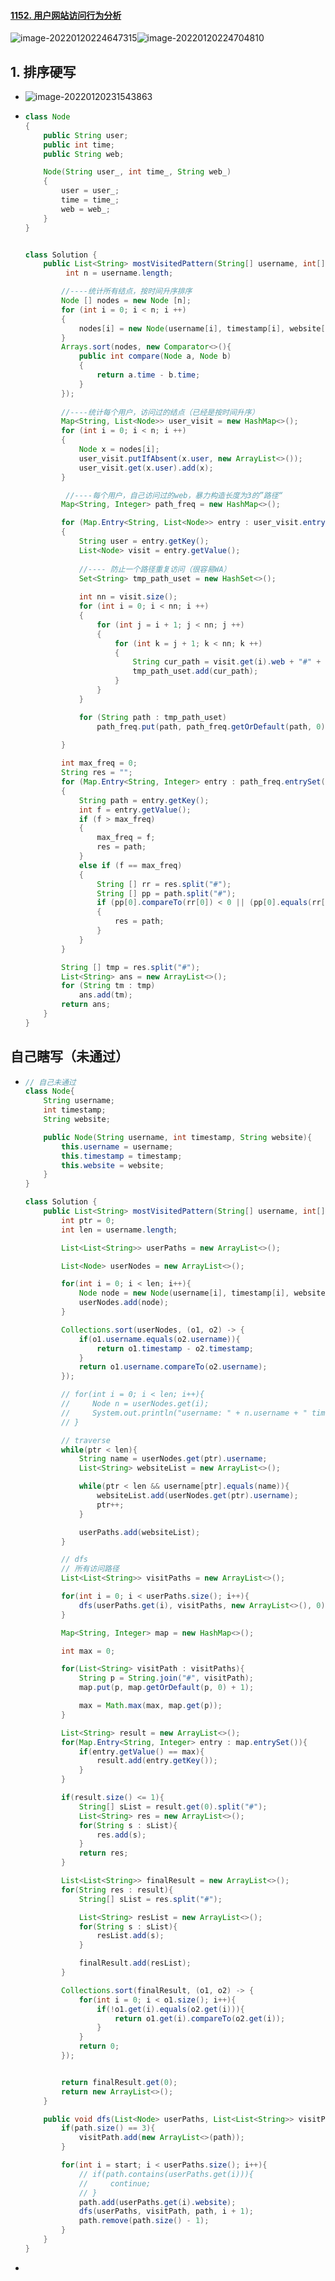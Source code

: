 #### [1152. 用户网站访问行为分析](https://leetcode-cn.com/problems/analyze-user-website-visit-pattern/)

![image-20220120224647315](https://raw.githubusercontent.com/TWDH/Leetcode-From-Zero/pictures/img/image-20220120224647315.png)![image-20220120224704810](https://raw.githubusercontent.com/TWDH/Leetcode-From-Zero/pictures/img/image-20220120224704810.png)



## 1. 排序硬写

- ![image-20220120231543863](https://raw.githubusercontent.com/TWDH/Leetcode-From-Zero/pictures/img/image-20220120231543863.png)

- ```java
  class Node
  {
      public String user;
      public int time;
      public String web;
  
      Node(String user_, int time_, String web_)
      {
          user = user_;
          time = time_;
          web = web_;
      }
  }
  
  
  class Solution {
      public List<String> mostVisitedPattern(String[] username, int[] timestamp, String[] website) {
           int n = username.length;
  
          //----统计所有结点，按时间升序排序
          Node [] nodes = new Node [n];
          for (int i = 0; i < n; i ++)
          {
              nodes[i] = new Node(username[i], timestamp[i], website[i]);
          }
          Arrays.sort(nodes, new Comparator<>(){
              public int compare(Node a, Node b)
              {
                  return a.time - b.time;
              }
          });
          
          //----统计每个用户，访问过的结点（已经是按时间升序）
          Map<String, List<Node>> user_visit = new HashMap<>();
          for (int i = 0; i < n; i ++)
          {
              Node x = nodes[i];
              user_visit.putIfAbsent(x.user, new ArrayList<>());
              user_visit.get(x.user).add(x);
          }
  
           //----每个用户，自己访问过的web，暴力构造长度为3的”路径“
          Map<String, Integer> path_freq = new HashMap<>();
  
          for (Map.Entry<String, List<Node>> entry : user_visit.entrySet())
          {
              String user = entry.getKey();
              List<Node> visit = entry.getValue();
              
              //---- 防止一个路径重复访问（很容易WA）
              Set<String> tmp_path_uset = new HashSet<>();    
              
              int nn = visit.size();
              for (int i = 0; i < nn; i ++)
              {
                  for (int j = i + 1; j < nn; j ++)
                  {
                      for (int k = j + 1; k < nn; k ++)
                      {
                          String cur_path = visit.get(i).web + "#" + visit.get(j).web + "#" + visit.get(k).web;
                          tmp_path_uset.add(cur_path);
                      }
                  }
              }
  
              for (String path : tmp_path_uset)
                  path_freq.put(path, path_freq.getOrDefault(path, 0) + 1);
                  
          }
  
          int max_freq = 0;
          String res = "";
          for (Map.Entry<String, Integer> entry : path_freq.entrySet())
          {
              String path = entry.getKey();
              int f = entry.getValue();
              if (f > max_freq)
              {
                  max_freq = f;
                  res = path;
              }
              else if (f == max_freq)
              {
                  String [] rr = res.split("#");
                  String [] pp = path.split("#");
                  if (pp[0].compareTo(rr[0]) < 0 || (pp[0].equals(rr[0])==true && pp[1].compareTo(rr[1]) < 0) || (pp[0].equals(rr[0])==true && pp[1].equals(rr[1])==true && pp[2].compareTo(rr[2]) < 0) )
                  {
                      res = path;
                  }
              }
          } 
  
          String [] tmp = res.split("#");
          List<String> ans = new ArrayList<>();
          for (String tm : tmp)
              ans.add(tm);
          return ans;
      }
  }
  ```



## 自己瞎写（未通过）

- ```java
  // 自己未通过
  class Node{
      String username;
      int timestamp;
      String website;
  
      public Node(String username, int timestamp, String website){
          this.username = username;
          this.timestamp = timestamp;
          this.website = website;
      }
  }
  
  class Solution {
      public List<String> mostVisitedPattern(String[] username, int[] timestamp, String[] website) {
          int ptr = 0;
          int len = username.length;
  
          List<List<String>> userPaths = new ArrayList<>();
  
          List<Node> userNodes = new ArrayList<>();
  
          for(int i = 0; i < len; i++){
              Node node = new Node(username[i], timestamp[i], website[i]);
              userNodes.add(node);
          }
  
          Collections.sort(userNodes, (o1, o2) -> {
              if(o1.username.equals(o2.username)){
                  return o1.timestamp - o2.timestamp;
              }
              return o1.username.compareTo(o2.username);
          });
  
          // for(int i = 0; i < len; i++){
          //     Node n = userNodes.get(i);
          //     System.out.println("username: " + n.username + " timestamp: " + n.timestamp + " website: " + n.website);
          // }
  
          // traverse
          while(ptr < len){
              String name = userNodes.get(ptr).username;
              List<String> websiteList = new ArrayList<>();
  
              while(ptr < len && username[ptr].equals(name)){
                  websiteList.add(userNodes.get(ptr).username);
                  ptr++;
              }
  
              userPaths.add(websiteList);
          }
  
          // dfs
          // 所有访问路径
          List<List<String>> visitPaths = new ArrayList<>();
  
          for(int i = 0; i < userPaths.size(); i++){
              dfs(userPaths.get(i), visitPaths, new ArrayList<>(), 0);
          }
  
          Map<String, Integer> map = new HashMap<>();
  
          int max = 0;
  
          for(List<String> visitPath : visitPaths){
              String p = String.join("#", visitPath);
              map.put(p, map.getOrDefault(p, 0) + 1);
  
              max = Math.max(max, map.get(p));
          }
  
          List<String> result = new ArrayList<>();
          for(Map.Entry<String, Integer> entry : map.entrySet()){
              if(entry.getValue() == max){
                  result.add(entry.getKey());
              }
          }
  
          if(result.size() <= 1){
              String[] sList = result.get(0).split("#");
              List<String> res = new ArrayList<>();
              for(String s : sList){
                  res.add(s);
              }
              return res;
          }
  
          List<List<String>> finalResult = new ArrayList<>();
          for(String res : result){
              String[] sList = res.split("#");
  
              List<String> resList = new ArrayList<>();
              for(String s : sList){
                  resList.add(s);
              }
  
              finalResult.add(resList);
          }
  
          Collections.sort(finalResult, (o1, o2) -> {
              for(int i = 0; i < o1.size(); i++){
                  if(!o1.get(i).equals(o2.get(i))){
                      return o1.get(i).compareTo(o2.get(i));
                  }
              }
              return 0;
          });
  
  
          return finalResult.get(0);
          return new ArrayList<>();
      }
  
      public void dfs(List<Node> userPaths, List<List<String>> visitPath, List<String> path, int start){
          if(path.size() == 3){
              visitPath.add(new ArrayList<>(path));
          }
  
          for(int i = start; i < userPaths.size(); i++){
              // if(path.contains(userPaths.get(i))){
              //     continue;
              // }
              path.add(userPaths.get(i).website);
              dfs(userPaths, visitPath, path, i + 1);
              path.remove(path.size() - 1);
          }
      }
  }
  ```

- 